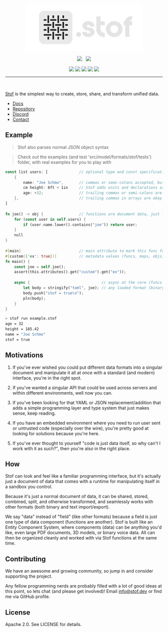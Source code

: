 <p align="center"><img src="./content/stof.png" height="150"></p>
<p align="center">
    <a href="https://docs.stof.dev"><img src="https://img.shields.io/badge/docs-docs.stof.dev-purple?logo=gitbook&logoColor=white"></a><span style="margin: 0px 4px;"></span>
    <a href="https://github.com/dev-formata-io/stof"><img src="https://img.shields.io/github/stars/dev-formata-io/stof"></a>
</p>
<p align="center">
    <a href="https://github.com/dev-formata-io/stof/actions"><img src="https://img.shields.io/github/actions/workflow/status/dev-formata-io/stof/rust.yml"></a>
    <a href="https://crates.io/crates/stof"><img src="https://img.shields.io/crates/d/stof?label=Stof%20downloads&color=aqua"></a>
    <a href="https://crates.io/crates/stof-cli"><img src="https://img.shields.io/crates/d/stof-cli?label=CLI%20downloads&color=darkgray"></a>
    <a href="https://crates.io/crates/stof"><img src="https://img.shields.io/crates/l/stof?color=maroon"></a>
    <a href="https://github.com/dev-formata-io/stof/commits"><img src="https://img.shields.io/github/commit-activity/m/dev-formata-io/stof"></a>
</p>

----

<br/>

[Stof](https://docs.stof.dev) is the simplest way to create, store, share, and transform unified data.

- [Docs](https://docs.stof.dev)
- [Repository](https://github.com/dev-formata-io/stof)
- [Discord](https://discord.gg/Up5kxdeXZt)
- [Contact](https://stof.dev/contact-us)

## Example
> Stof also parses normal JSON object syntax

> Check out the examples (and test 'src/model/formats/stof/tests') folder, with real examples for you to play with

``` rust
const list users: [              // optional type and const specification for fields
    {
        name: "Joe Schmo",       // commas or semi-colons accepted, but optional
        cm height: 6ft + 1in     // Stof adds units and declarations are expressions
        age: +32;                // trailing commas or semi-colons are okay
    },                           // trailing commas in arrays are okay
]

fn joe() -> obj {                // functions are document data, just like fields
    for (const user in self.users) {
        if (user.name.lower().contains("joe")) return user;
    }
    null
}

#[main]                          // main attribute to mark this func for 'run'
#[custom({'ex': true})]          // metadata values (funcs, maps, objs, etc.)
fn main() {
    const joe = self.joe();
    assert(this.attributes().get("custom").get("ex"));
    
    async {                                // async at the core (funcs & exprs too)
        let body = stringify("toml", joe); // any loaded format (binary & parse too)
        body.push("stof = true\n");
        pln(body);
    }
}
```
``` bash
> stof run example.stof
age = 32
height = 185.42
name = "Joe Schmo"
stof = true
```

## Motivations
1. If you've ever wished you could put different data formats into a singular document and manipulate it all at once with a standard (and modern) interface, you're in the right spot.

2. If you've wanted a singular API that could be used across servers and within different environments, well now you can.

3. If you've been looking for that YAML or JSON replacement/addition that adds a simple programming layer and type system that just makes sense, keep reading.

4. If you have an embedded environment where you need to run user sent or untrusted code (especially over the wire), you're pretty good at looking for solutions because you're here.

5. If you've ever thought to yourself "code is just data itself, so why can't I work with it as such?", then you're also in the right place.

## How
Stof can look and feel like a familiar programming interface, but it's actually just a document of data that comes with a runtime for manipulating itself in a sandbox you control.

Because it's just a normal document of data, it can be shared, stored, combined, split, and otherwise transformed, and seamlessly works with other formats (both binary and text import/export).

We say "data" instead of "field" (like other formats) because a field is just one type of data component (functions are another). Stof is built like an Entity Component System, where components (data) can be anything you'd like, even large PDF documents, 3D models, or binary voice data. All can then be organized cleanly and worked with via Stof functions at the same time.

## Contributing
We have an awesome and growing community, so jump in and consider supporting the project.

Any fellow programming nerds are probably filled with a lot of good ideas at this point, so lets chat (and please get involved)! Email info@stof.dev or find me via GitHub profile.

## License
Apache 2.0. See LICENSE for details.
